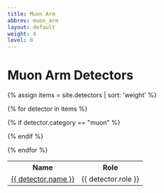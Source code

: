 ```yaml
---
title: Muon Arm
abbrev: muon_arm
layout: default
weight: 4
level: 0
---
```

# Muon Arm Detectors

<table WIDTH="100%">

<tr>
<th>Name</th><th>Role</th>
</tr>
{% assign items = site.detectors | sort: 'weight' %}

{% for detector in items %}

{% if detector.category == "muon" %}
<tr>
<td><a href="{{ detector.url | relative_url }}">{{ detector.name }}</a></td><td>{{ detector.role }}</td>
</tr>
{% endif %}

{% endfor %}

</table>
